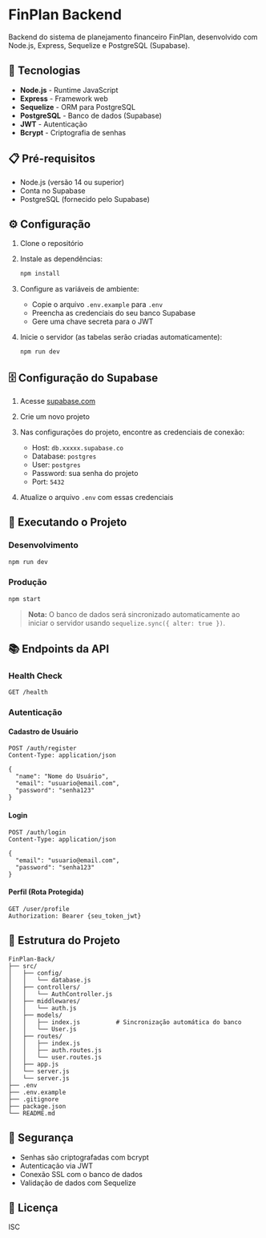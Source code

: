 # FinPlan Backend

Backend do sistema de planejamento financeiro FinPlan, desenvolvido com Node.js, Express, Sequelize e PostgreSQL (Supabase).

## 🚀 Tecnologias

- **Node.js** - Runtime JavaScript
- **Express** - Framework web
- **Sequelize** - ORM para PostgreSQL
- **PostgreSQL** - Banco de dados (Supabase)
- **JWT** - Autenticação
- **Bcrypt** - Criptografia de senhas

## 📋 Pré-requisitos

- Node.js (versão 14 ou superior)
- Conta no Supabase
- PostgreSQL (fornecido pelo Supabase)

## ⚙️ Configuração

1. Clone o repositório
2. Instale as dependências:
   ```bash
   npm install
   ```

3. Configure as variáveis de ambiente:
   - Copie o arquivo `.env.example` para `.env`
   - Preencha as credenciais do seu banco Supabase
   - Gere uma chave secreta para o JWT

4. Inicie o servidor (as tabelas serão criadas automaticamente):
   ```bash
   npm run dev
   ```

## 🗄️ Configuração do Supabase

1. Acesse [supabase.com](https://supabase.com)
2. Crie um novo projeto
3. Nas configurações do projeto, encontre as credenciais de conexão:
   - Host: `db.xxxxx.supabase.co`
   - Database: `postgres`
   - User: `postgres`
   - Password: sua senha do projeto
   - Port: `5432`

4. Atualize o arquivo `.env` com essas credenciais

## 🏃 Executando o Projeto

### Desenvolvimento
```bash
npm run dev
```

### Produção
```bash
npm start
```

> **Nota:** O banco de dados será sincronizado automaticamente ao iniciar o servidor usando `sequelize.sync({ alter: true })`.

## 📚 Endpoints da API

### Health Check
```http
GET /health
```

### Autenticação

#### Cadastro de Usuário
```http
POST /auth/register
Content-Type: application/json

{
  "name": "Nome do Usuário",
  "email": "usuario@email.com",
  "password": "senha123"
}
```

#### Login
```http
POST /auth/login
Content-Type: application/json

{
  "email": "usuario@email.com",
  "password": "senha123"
}
```

#### Perfil (Rota Protegida)
```http
GET /user/profile
Authorization: Bearer {seu_token_jwt}
```

## 📁 Estrutura do Projeto

```
FinPlan-Back/
├── src/
│   ├── config/
│   │   └── database.js
│   ├── controllers/
│   │   └── AuthController.js
│   ├── middlewares/
│   │   └── auth.js
│   ├── models/
│   │   ├── index.js          # Sincronização automática do banco
│   │   └── User.js
│   ├── routes/
│   │   ├── index.js
│   │   ├── auth.routes.js
│   │   └── user.routes.js
│   ├── app.js
│   └── server.js
│   └── server.js
├── .env
├── .env.example
├── .gitignore
├── package.json
└── README.md
```

## 🔐 Segurança

- Senhas são criptografadas com bcrypt
- Autenticação via JWT
- Conexão SSL com o banco de dados
- Validação de dados com Sequelize

## 📝 Licença

ISC
